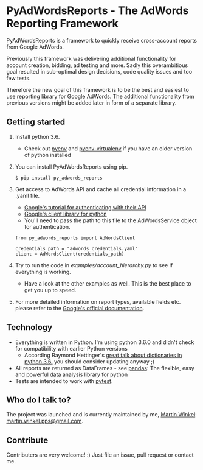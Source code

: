 # PyAdWordsReports - The AdWords Reporting Framework
PyAdWordsReports is a framework to quickly receive cross-account reports from Google AdWords.

Previously this framework was delivering additional functionality for account creation, bidding, ad testing
and more. Sadly this overambitious goal resulted in sub-optimal design decisions, code quality issues and 
too few tests.

Therefore the new goal of this framework is to be the best and easiest to use reporting library for Google
AdWords. The additional functionality from previous versions might be added later in form of a separate
library. 

## Getting started
1. Install python 3.6.
    * Check out [pyenv](https://github.com/pyenv/pyenv) and [pyenv-virtualenv](https://github.com/pyenv/pyenv-virtualenv)
    if you have an older version of python installed
1. You can install PyAdWordsReports using pip.

    `$ pip install py_adwords_reports`
1. Get access to AdWords API and cache all credential information in a .yaml file.
    * [Google's tutorial for authenticating with their API](https://www.youtube.com/watch?v=yaDlZMfYWkg&list=PLOU2XLYxmsII2PCvm73bwxRCu2g_dyp67&index=2) 
    * [Google's client library for python](https://github.com/googleads/googleads-python-lib)
    * You'll need to pass the path to this file to the AdWordsService object for authentication.
    
    ```
    from py_adwords_reports import AdWordsClient
    
    credentials_path = "adwords_credentials.yaml"
    client = AdWordsClient(credentials_path)
    ```
1. Try to run the code in *examples/account_hierarchy.py* to see if everything is working.
    * Have a look at the other examples as well. This is the best place to get you up to speed.
1. For more detailed information on report types, available fields etc. please refer to the [Google's
      official documentation](https://developers.google.com/adwords/api/docs/appendix/reports).

## Technology
* Everything is written in Python. I'm using python 3.6.0 and didn't check for compatibility with earlier Python versions
    * According Raymond Hettinger's [great talk about dictionaries in python 3.6.](https://www.youtube.com/watch?v=p33CVV29OG8)
    you should consider updating anyway ;)
* All reports are returned as DataFrames - see [pandas](https://github.com/pandas-dev/pandas): The flexible, 
easy and powerful data analysis library for python
* Tests are intended to work with [pytest](https://github.com/pytest-dev/pytest).

## Who do I talk to?
The project was launched and is currently maintained by me, [Martin Winkel](https://www.linkedin.com/in/martin-winkel-90678977):
 martin.winkel.pps@gmail.com.

## Contribute
Contributers are very welcome! :) Just file an issue, pull request or contact me.
